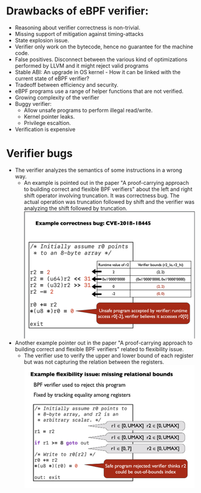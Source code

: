 # Drawbacks of eBPF verifier:
- Reasoning about verifier correctness is non-trivial.
- Missing support of mitigation against timing-attacks
- State explosion issue.
- Verifier only work on the bytecode, hence no guarantee for the machine code. 
- False positives. Disconnect between the various kind of optimizations performed by LLVM and it might reject valid programs 
- Stable ABI: An upgrade in OS kernel - How it can be linked with the current state of eBPF verifier? 
- Tradeoff between efficiency and security.
- eBPF programs use a range of helper functions that are not verified. 
- Growing complexity of the verifier
- Buggy verifier: 
    - Allow unsafe programs to perform illegal read/write.
    - Kernel pointer leaks.
    - Privilege escaltion.
- Verification is expensive

# Verifier bugs
- The verifier analyzes the semantics of some instructions in a wrong way.      
  - An example is pointed out in the paper "A proof-carrying approach to building correct and flexible BPF verifiers" about the left and right shift operator involving truncation. It was correctness bug. The actual operation was truncation followed by shift and the verifier was analyzing the shift followed by truncation.
  ![bpf_syscalls](images/verifier_bug1.png)
- Another example pointer out in the paper "A proof-carrying approach to building correct and flexible BPF verifiers" related to flexibility issue.
  - The verifier use to verify the upper and lower bound of each register but was not capturing the relation between the registers.
  ![bpf_syscalls](images/verifier_bug2.png)
